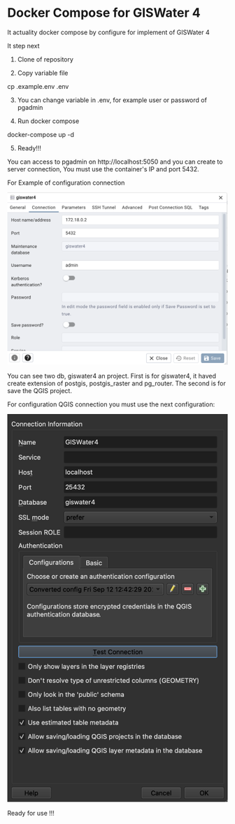 # Docker Compose for GISWater 4 

It actuality docker compose by configure for implement of GISWater 4

It step next

1. Clone of repository

2. Copy variable file

cp .example.env .env

3. You can change variable in .env, for example user or password of pgadmin

4. Run docker compose

docker-compose up -d

5. Ready!!!


You can access to pgadmin on http://localhost:5050 and you can create to server connection, You must use the container's IP and port 5432. 


For Example of configuration connection 

![connection setting pgadmin](image.png)

You can see two db, giswater4 an project. First is for giswater4, it haved create extension of postgis, postgis_raster and pg_router. The second is for save the QGIS project. 

For configuration QGIS connection you must use the next configuration: 

![connection setting qgis](image-1.png)

Ready for use !!!
